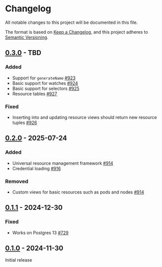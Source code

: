 # Changelog

All notable changes to this project will be documented in this file.

The format is based on [Keep a Changelog](https://keepachangelog.com/en/1.0.0/), and this project adheres
to [Semantic Versioning](https://semver.org/spec/v2.0.0.html).

## [0.3.0] - TBD

### Added

* Support for `generateName` [#923](https://github.com/omnigres/omnigres/pull/923)
* Basic support for watches [#924](https://github.com/omnigres/omnigres/pull/924)
* Basic support for selectors [#925](https://github.com/omnigres/omnigres/pull/925)
* Resource tables [#927](https://github.com/omnigres/omnigres/pull/927)

### Fixed

* Inserting into and updating resource views should return new resource
  tuples [#926](https://github.com/omnigres/omnigres/pull/926)

## [0.2.0] - 2025-07-24

### Added

* Universal resource management framework [#914](https://github.com/omnigres/omnigres/pull/914)
* Credential loading [#916](https://github.com/omnigres/omnigres/pull/916)

### Removed

* Custom views for basic resources such as pods and nodes [#914](https://github.com/omnigres/omnigres/pull/914)

## [0.1.1] - 2024-12-30

### Fixed

* Works on Postgres 13 [#729](https://github.com/omnigres/omnigres/pull/729)

## [0.1.0] - 2024-11-30

Initial release

[Unreleased]: https://github.com/omnigres/omnigres/commits/next/omni_kube

[0.1.0]: [https://github.com/omnigres/omnigres/pull/676]

[0.1.1]: [https://github.com/omnigres/omnigres/pull/729]

[0.2.0]: [https://github.com/omnigres/omnigres/pull/913]

[0.3.0]: [https://github.com/omnigres/omnigres/pull/922]
